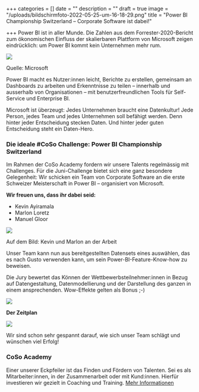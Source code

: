 +++
categories = []
date = ""
description = ""
draft = true
image = "/uploads/bildschirmfoto-2022-05-25-um-16-18-29.png"
title = "Power BI Championship Switzerland – Corporate Software ist dabei!"

+++
Power BI ist in aller Munde. Die Zahlen aus dem Forrester-2020-Bericht  zum ökonomischen Einfluss der skalierbaren Plattform von Microsoft zeigen eindrücklich: um Power BI kommt kein Unternehmen mehr rum.

![](/uploads/bildschirmfoto-2022-06-03-um-15-08-25.png)

Quelle: Microsoft

Power BI macht es Nutzer:innen leicht, Berichte zu erstellen, gemeinsam an Dashboards zu arbeiten und Erkenntnisse zu teilen – innerhalb und ausserhalb von Organisationen – mit benutzerfreundlichen Tools für Self-Service und Enterprise BI.

Microsoft ist überzeugt: Jedes Unternehmen braucht eine Datenkultur! Jede Person, jedes Team und jedes Unternehmen soll befähigt werden. Denn hinter jeder Entscheidung stecken Daten. Und hinter jeder guten Entscheidung steht ein Daten-Hero.

### Die ideale #CoSo Challenge: Power BI Championship Switzerland

Im Rahmen der CoSo Academy fordern wir unsere Talents regelmässig mit Challenges. Für die Juni-Challenge bietet sich eine ganz besondere Gelegenheit: Wir schicken ein Team von Corporate Software an die erste Schweizer Meisterschaft in Power BI – organisiert von Microsoft. 

**Wir freuen uns, dass ihr dabei seid:**

* Kevin Ayiramala
* Marlon Loretz
* Manuel Gloor

![](/uploads/powerbi-championship.png)

Auf dem Bild: Kevin und Marlon an der Arbeit

Unser Team kann nun aus bereitgestellten Datensets eines auswählen, das es nach Gusto verwenden kann, um sein Power-BI-Feature-Know-how zu beweisen.

Die Jury bewertet das Können der Wettbewerbsteilnehmer:innen in Bezug auf Datengestaltung, Datenmodellierung und der Darstellung des ganzen in einem ansprechenden. Wow-Effekte gelten als Bonus ;-)

![](/uploads/bildschirmfoto-2022-06-03-um-15-22-35.png)

**Der Zeitplan**

![](/uploads/bildschirmfoto-2022-06-03-um-15-23-19.png)

Wir sind schon sehr gespannt darauf, wie sich unser Team schlägt und wünschen viel Erfolg!

### CoSo Academy

Einer unserer Eckpfeiler ist das Finden und Fördern von Talenten. Sei es als Mitarbeiter:innen, in der Zusammenarbeit oder mit Kund:innen. Hierfür investieren wir gezielt in Coaching und Training. [Mehr Informationen](https://www.corporatesoftware.ch/jobs/coso-academy/ "Mehr Infos zur CoSo Academy")